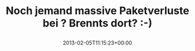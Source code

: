 ---
retweeted: false
source: <a href="http://termtter.org/" rel="nofollow">Termtter</a>
entities:
  hashtags: []
  symbols: []
  user_mentions: []
  urls:
  - url: http://t.co/W5XWqnLT
    expanded_url: http://ae-2-52.edge3.Berlin1.Level3.net
    display_url: ae-2-52.edge3.Berlin1.Level3.net
    indices:
    - '38'
    - '58'
display_text_range:
- '0'
- '77'
favorite_count: '0'
id_str: '298751670547001346'
truncated: false
retweet_count: '0'
id: '298751670547001346'
possibly_sensitive: false
created_at: Tue Feb 05 11:15:23 +0000 2013
favorited: false
full_text: Noch jemand massive Paketverluste bei ? Brennts dort? :-)
lang: de
quote_url: http://ae-2-52.edge3.Berlin1.Level3.net
tags:
- pesos/twitter
date: '2013-02-05T11:15:23+00:00'
src: https://twitter.com/bascht/status/298751670547001346
original_url: https://twitter.com/bascht/status/298751670547001346
type: twitter_tweet
text: Noch jemand massive Paketverluste bei ? Brennts dort? :-)
title: 'Noch jemand massive Paketverluste bei ? Brennts dort? :-)

  '

---